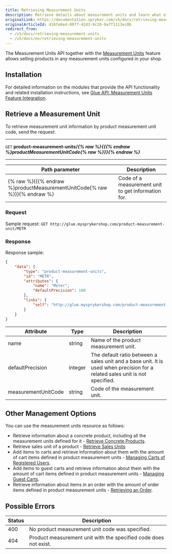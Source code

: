 ```yaml
---
title: Retrieving Measurement Units
description: Retrieve details about measurement units and learn what else you can do with the resource.
originalLink: https://documentation.spryker.com/v5/docs/retrieving-measurement-units
originalArticleId: d16fe8ed-0977-42d3-9c20-9a7f1113ec0b
redirect_from:
  - /v5/docs/retrieving-measurement-units
  - /v5/docs/en/retrieving-measurement-units
---
```


The Measurement Units API together with the [Measurement Units](/docs/scos/user/features/{{page.version}}/measurement-units-feature-overview.html) feature allows selling products in any measurement units configured in your shop. 

## Installation 

For detailed information on the modules that provide the API functionality and related installation instructions, see [Glue API: Measurement Units Feature Integration](/docs/scos/dev/feature-integration-guides/{{page.version}}/glue-api/glue-api-measurement-units-feature-integration.html).

## Retrieve a Measurement Unit

To retrieve measurement unit information by product measurement unit code, send the request:

---
`GET` **product-measurement-units/*{% raw %}{{{% endraw %}productMeasurementUnitCode{% raw %}}}{% endraw %}***

---



| Path parameter | Description |
| --- | --- |
| {% raw %}{{{% endraw %}productMeasurementUnitCode{% raw %}}}{% endraw %} | Code of a measurement unit to get information for. |

### Request

Sample request: `GET http://glue.mysprykershop.com/product-measurement-unit/METR`

### Response
Response sample:

```json
{
    "data": {
        "type": "product-measurement-units",
        "id": "METR",
        "attributes": {
            "name": "Meter",
            "defaultPrecision": 100
        },
        "links": {
            "self": "http://glue.mysprykershop.com/product-measurement-units/METR"
        }
    }
}
```



| Attribute | Type | Description |
| --- | --- | --- |
| name | string | Name of the product measurement unit. |
| defaultPrecision | integer | The default ratio between a sales unit and a base unit. It is used when precision for a related sales unit is not specified. |
| measurementUnitCode | string | Code of the measurement unit. |


## Other Management Options

You can use the measurement units resource as follows:

*  Retrieve information about a concrete product, including all the measurement units defined for it - [Retrieve Concrete Products](/docs/scos/dev/glue-api-guides/{{page.version}}/managing-products/retrieving-product-information.html#retrieve-concrete-products).
* Retrieve sales unit of a product - [Retrieve Sales Units](/docs/scos/dev/glue-api-guides/{{page.version}}/managing-products/retrieving-product-information.html#retrieve-sales-units)
*  Add items to carts and retrieve information about them with the amount of cart items defined in product measurement units - [Managing Carts of Registered Users](/docs/scos/dev/glue-api-guides/{{page.version}}/managing-carts/carts-of-registered-users/managing-carts-of-registered-users.html).
* Add items to guest carts and retrieve information about them with the amount of cart items defined in product measurement units - [Managing Guest Carts](/docs/scos/dev/glue-api-guides/{{page.version}}/managing-carts/guest-carts/managing-guest-carts.html).
* Retrieve information about items in an order with the amount of order items defined in product measurement units - [Retrieving an Order](/docs/scos/dev/glue-api-guides/{{page.version}}/managing-customers/retrieving-customer-orders.html#retrieving-an-order).



## Possible Errors


|Status  |Description  |
| --- | --- |
| 400 | No product measurement unit code was specified. |
| 404 | Product measurement unit with the specified code does not exist. | 




